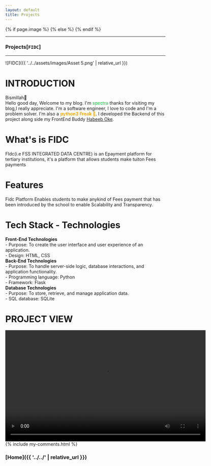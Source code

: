 ```yaml
---
layout: default
title: Projects
---
```

{% if page.image %}
  <meta content="/img/srcset/{{ page.image }}" property="og:image">
{% else %}
  <meta content="{{ site.url }}{{ '/assets/images/Asset 5.png' | append: site.github.build_revision | relative_url }}" property="og:image">
{% endif %}
* * *
### Projects[`FIDC`]
* * *
![FIDC]({{ '../../assets/images/Asset 5.png' | relative_url }})
# INTRODUCTION
Bismillah🤲<br/>
Hello good day, Welcome to my blog. I'm <st style="color: rgb(0, 210, 45);">spectra</st> thanks for visiting my blog,I really appreciate. I'm a software engineer, I love to code and I'm a problem solver. I'm also a <b style="color: rgb(255, 166, 0);">python3 Freak 🤠</b>. I developed the Backend of this project along side my FrontEnd Buddy <a href="https://www.linkedin.com/in/habeeb-oke-8569a7248">Habeeb Oke</a>.<br/>
# What's is FIDC
FIdc(i.e FSS INTEGRATED DATA CENTRE) is an Epayment platform for tertiary institutions, it's a platform that allows students make tuiton Fees payments
# Features
Fidc Platform Enables students to make anykind of Fees payment that has been introduced by the school to enable Scalability and Transparency.
# Tech Stack - Technologies
**Front-End Technologies**<br/>
    - Purpose: To create the user interface and user experience of an application.<br/>
    - Design: HTML, CSS<br/>
**Back-End Technologies**<br/>
    - Purpose: To handle server-side logic, database interactions, and application functionality.<br/>
    - Programming language: Python <br/>
    - Framework: Flask<br/>
**Database Technologies**<br/>
    - Purpose: To store, retrieve, and manage application data.<br/>
    - SQL database: SQLite<br/>
# PROJECT VIEW
<video width="630" height="350" controls>
  <source src="{{ '../../assets/videos/fidc.mp4' | relative_url }}" type="video/mp4">
  Your browser does not support the video tag.
</video>
<br/>
{% include my-comments.html %}
<br/>

### **[Home]({{ '../../' | relative_url }})**